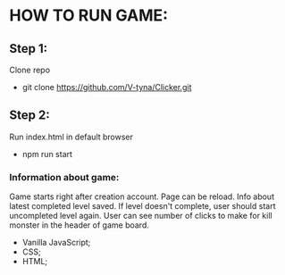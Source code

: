 # HOW TO RUN GAME:

## Step 1:

Clone repo

- git clone https://github.com/V-tyna/Clicker.git

## Step 2:

Run index.html in default browser

- npm run start

### Information about game:

Game starts right after creation account.
Page can be reload. Info about latest completed level saved. If level doesn't complete, user should start uncompleted level again.
User can see number of clicks to make for kill monster in the header of game board.

- Vanilla JavaScript;
- CSS;
- HTML;
